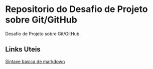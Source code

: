 # Repositorio do Desafio de Projeto sobre Git/GitHub
Desafio de Projeto sobre Git/GitHub.


## Links Uteis
[Sintaxe basica de markdown](https://www.markdownguide.org/basic-syntax/)
